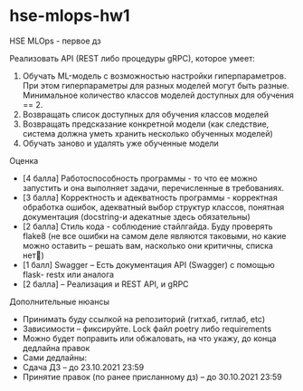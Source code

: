 # hse-mlops-hw1
HSE MLOps - первое дз

Реализовать API (REST либо процедуры gRPC), которое умеет:
1. Обучать ML-модель с возможностью настройки гиперпараметров. При этом гиперпараметры для разных моделей могут быть разные. Минимальное количество классов моделей доступных для обучения == 2.
2. Возвращать список доступных для обучения классов моделей
3. Возвращать предсказание конкретной модели (как следствие, система должна уметь хранить несколько обученных моделей)
4. Обучать заново и удалять уже обученные модели

Оценка
- [4 балла] Работоспособность программы - то что ее можно запустить и она выполняет задачи, перечисленные в требованиях.
- [3 балла] Корректность и адекватность программы - корректная обработка ошибок, адекватный выбор структур классов, понятная документация (docstring-и адекатные здесь обязательны)
- [2 балла] Стиль кода - соблюдение стайлгайда. Буду проверять flake8 (не все ошибки на самом деле являются таковыми, но какие можно оставить – решать вам, насколько они критичны, списка нет)
- [1 балл] Swagger – Есть документация API (Swagger) с помощью flask- restx или аналога
- [2 балла] – Реализация и REST API, и gRPC

Дополнительные нюансы
- Принимать буду ссылкой на репозиторий (гитхаб, гитлаб, etc)
- Зависимости – фиксируйте. Lock файл poetry либо requirements
- Можно будет поправить или обжаловать, на что укажу, до конца дедлайна правок
- Сами дедлайны:
- Сдача ДЗ – до 23.10.2021 23:59
- Принятие правок (по ранее присланному дз) – до 30.10.2021 23:59